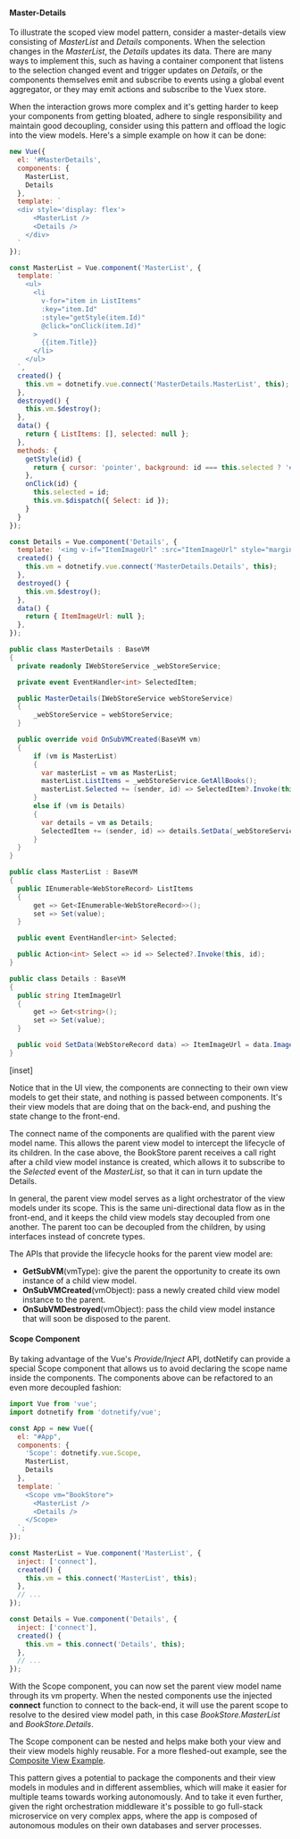#### Master-Details

To illustrate the scoped view model pattern, consider a master-details view consisting of _MasterList_ and _Details_ components. When the selection changes in the _MasterList_, the _Details_ updates its data. There are many ways to implement this, such as having a container component that listens to the selection changed event and trigger updates on _Details_, or the components themselves emit and subscribe to events using a global event aggregator, or they may emit actions and subscribe to the Vuex store.

When the interaction grows more complex and it's getting harder to keep your components from getting bloated, adhere to single responsibility and maintain good decoupling, consider using this pattern and offload the logic into the view models. Here's a simple example on how it can be done:

```jsx
new Vue({
  el: '#MasterDetails',
  components: {
    MasterList,
    Details
  },
  template: `
  <div style='display: flex'>
      <MasterList />
      <Details />
    </div>
  `
});

const MasterList = Vue.component('MasterList', {
  template: `
    <ul>
      <li 
        v-for="item in ListItems" 
        :key="item.Id" 
        :style="getStyle(item.Id)" 
        @click="onClick(item.Id)"
      >
        {{item.Title}}
      </li>  
    </ul>
  `,
  created() {
    this.vm = dotnetify.vue.connect('MasterDetails.MasterList', this);
  },
  destroyed() {
    this.vm.$destroy();
  },
  data() {
    return { ListItems: [], selected: null };
  },
  methods: {
    getStyle(id) {
      return { cursor: 'pointer', background: id === this.selected ? '#eee' : 'none' };
    },
    onClick(id) {
      this.selected = id;
      this.vm.$dispatch({ Select: id });
    }
  }
});

const Details = Vue.component('Details', {
  template: '<img v-if="ItemImageUrl" :src="ItemImageUrl" style="margin: 0 1rem" />',
  created() {
    this.vm = dotnetify.vue.connect('MasterDetails.Details', this);
  },
  destroyed() {
    this.vm.$destroy();
  },
  data() {
    return { ItemImageUrl: null };
  },  
});
```

```csharp
public class MasterDetails : BaseVM
{
  private readonly IWebStoreService _webStoreService;

  private event EventHandler<int> SelectedItem;

  public MasterDetails(IWebStoreService webStoreService)
  {
      _webStoreService = webStoreService;
  }

  public override void OnSubVMCreated(BaseVM vm)
  {
      if (vm is MasterList)
      {
        var masterList = vm as MasterList;
        masterList.ListItems = _webStoreService.GetAllBooks();
        masterList.Selected += (sender, id) => SelectedItem?.Invoke(this, id);
      }
      else if (vm is Details)
      {
        var details = vm as Details;
        SelectedItem += (sender, id) => details.SetData(_webStoreService.GetBookById(id));
      }
  }
}

public class MasterList : BaseVM
{
  public IEnumerable<WebStoreRecord> ListItems
  {
      get => Get<IEnumerable<WebStoreRecord>>();
      set => Set(value);
  }

  public event EventHandler<int> Selected;

  public Action<int> Select => id => Selected?.Invoke(this, id);
}

public class Details : BaseVM
{
  public string ItemImageUrl
  {
      get => Get<string>();
      set => Set(value);
  }

  public void SetData(WebStoreRecord data) => ItemImageUrl = data.ImageUrl;
}
```

[inset]

Notice that in the UI view, the components are connecting to their own view models to get their state, and nothing is passed between components. It's their view models that are doing that on the back-end, and pushing the state change to the front-end.

The connect name of the components are qualified with the parent view model name. This allows the parent view model to intercept the lifecycle of its children. In the case above, the BookStore parent receives a call right after a child view model instance is created, which allows it to subscribe to the _Selected_ event of the _MasterList_, so that it can in turn update the Details.

In general, the parent view model serves as a light orchestrator of the view models under its scope. This is the same uni-directional data flow as in the front-end, and it keeps the child view models stay decoupled from one another. The parent too can be decoupled from the children, by using interfaces instead of concrete types.

The APIs that provide the lifecycle hooks for the parent view model are:

- __GetSubVM__(vmType): give the parent the opportunity to create its own instance of a child view model.
- __OnSubVMCreated__(vmObject): pass a newly created child view model instance to the parent.
- __OnSubVMDestroyed__(vmObject): pass the child view model instance that will soon be disposed to the parent.

#### Scope Component

By taking advantage of the Vue's _Provide/Inject_ API, dotNetify can provide a special Scope component that allows us to avoid declaring the scope name inside the components. The components above can be refactored to an even more decoupled fashion:

```jsx
import Vue from 'vue';
import dotnetify from 'dotnetify/vue';

const App = new Vue({
  el: "#App",
  components: {
    'Scope': dotnetify.vue.Scope,
    MasterList,
    Details
  },
  template: `
    <Scope vm="BookStore">
      <MasterList />
      <Details />
    </Scope>  
  `;  
});
 
const MasterList = Vue.component('MasterList', {
  inject: ['connect'],
  created() {
    this.vm = this.connect('MasterList', this);
  },
  // ...
});

const Details = Vue.component('Details', {
  inject: ['connect'],
  created() {
    this.vm = this.connect('Details', this);
  },
  // ...
});
```

With the Scope component, you can now set the parent view model name through its vm property. When the nested components use the injected __connect__ function to connect to the back-end, it will use the parent scope to resolve to the desired view model path, in this case _BookStore.MasterList_ and _BookStore.Details_.

The Scope component can be nested and helps make both your view and their view models highly reusable. For a more fleshed-out example, see the [Composite View Example](/core/examples/compositeview).

This pattern gives a potential to package the components and their view models in modules and in different assemblies, which will make it easier for multiple teams towards working autonomously. And to take it even further, given the right orchestration middleware it's possible to go full-stack microservice on very complex apps, where the app is composed of autonomous modules on their own databases and server processes.